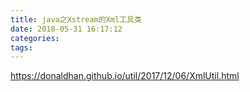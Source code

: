 ```yaml
---
title: java之Xstream的Xml工具类
date: 2018-05-31 16:17:12
categories:
tags:
---
```

https://donaldhan.github.io/util/2017/12/06/XmlUtil.html